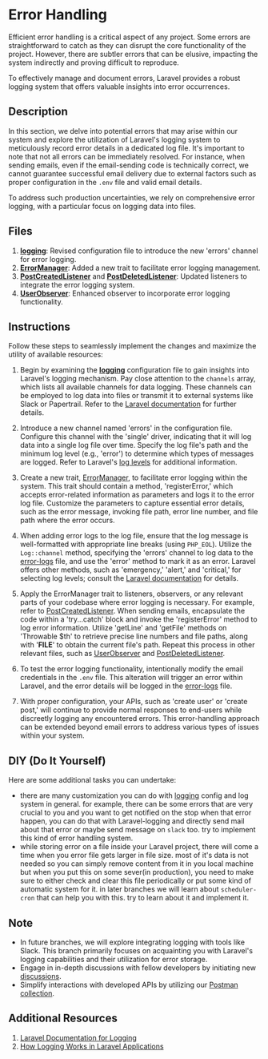 # Error Handling

Efficient error handling is a critical aspect of any project. Some errors are straightforward to catch as they can disrupt the core functionality of the project. However, there are subtler errors that can be elusive, impacting the system indirectly and proving difficult to reproduce.

To effectively manage and document errors, Laravel provides a robust logging system that offers valuable insights into error occurrences.

## Description

In this section, we delve into potential errors that may arise within our system and explore the utilization of Laravel's logging system to meticulously record error details in a dedicated log file. It's important to note that not all errors can be immediately resolved. For instance, when sending emails, even if the email-sending code is technically correct, we cannot guarantee successful email delivery due to external factors such as proper configuration in the `.env` file and valid email details.

To address such production uncertainties, we rely on comprehensive error logging, with a particular focus on logging data into files.

## Files
1. [**logging**](config/logging.php): Revised configuration file to introduce the new 'errors' channel for error logging.
2. [**ErrorManager**](app/Traits/ErrorManager.php): Added a new trait to facilitate error logging management.
3. [**PostCreatedListener**](app/Listeners/PostCreatedListener.php) and [**PostDeletedListener**](app/Listeners/PostDeletedListener.php): Updated listeners to integrate the error logging system.
4. [**UserObserver**](app/Observers/UserObserver.php): Enhanced observer to incorporate error logging functionality.

## Instructions

Follow these steps to seamlessly implement the changes and maximize the utility of available resources:

1. Begin by examining the [**logging**](config/logging.php) configuration file to gain insights into Laravel's logging mechanism. Pay close attention to the `channels` array, which lists all available channels for data logging. These channels can be employed to log data into files or transmit it to external systems like Slack or Papertrail. Refer to the [Laravel documentation](https://laravel.com/docs/10.x/logging#available-channel-drivers) for further details.

2. Introduce a new channel named 'errors' in the configuration file. Configure this channel with the 'single' driver, indicating that it will log data into a single log file over time. Specify the log file's path and the minimum log level (e.g., 'error') to determine which types of messages are logged. Refer to Laravel's [log levels](https://laravel.com/docs/10.x/logging#log-levels) for additional information.

3. Create a new trait, [ErrorManager](app/Traits/ErrorManager.php), to facilitate error logging within the system. This trait should contain a method, 'registerError,' which accepts error-related information as parameters and logs it to the error log file. Customize the parameters to capture essential error details, such as the error message, invoking file path, error line number, and file path where the error occurs.

4. When adding error logs to the log file, ensure that the log message is well-formatted with appropriate line breaks (using `PHP_EOL`). Utilize the `Log::channel` method, specifying the 'errors' channel to log data to the [error-logs](storage/logs/error-logs.log) file, and use the 'error' method to mark it as an error. Laravel offers other methods, such as 'emergency,' 'alert,' and 'critical,' for selecting log levels; consult the [Laravel documentation](https://laravel.com/docs/10.x/logging#writing-log-messages) for details.

5. Apply the ErrorManager trait to listeners, observers, or any relevant parts of your codebase where error logging is necessary. For example, refer to [PostCreatedListener](app/Listeners/PostCreatedListener.php). When sending emails, encapsulate the code within a 'try...catch' block and invoke the 'registerError' method to log error information. Utilize 'getLine' and 'getFile' methods on 'Throwable $th' to retrieve precise line numbers and file paths, along with '__FILE__' to obtain the current file's path. Repeat this process in other relevant files, such as [UserObserver](app/Observers/UserObserver.php) and [PostDeletedListener](app/Listeners/PostDeletedListener.php).

6. To test the error logging functionality, intentionally modify the email credentials in the `.env` file. This alteration will trigger an error within Laravel, and the error details will be logged in the [error-logs](storage/logs/error-logs.log) file.

7. With proper configuration, your APIs, such as 'create user' or 'create post,' will continue to provide normal responses to end-users while discreetly logging any encountered errors. This error-handling approach can be extended beyond email errors to address various types of issues within your system.

## DIY (Do It Yourself)

Here are some additional tasks you can undertake:

- there are many customization you can do with [logging](config/logging.php) config and log system in general. for example, there can be some errors that are very crucial to you and you want to get notified on the stop when that error happen, you can do that with Laravel-logging and directly send mail about that error or maybe send message on `slack` too. try to implement this kind of error handling system.
- while storing error on a file inside your Laravel project, there will come a time when you error file gets larger in file size. most of it's data is not needed so you can simply remove content from it in you local machine but when you put this on some sever(in production), you need to make sure to either check and clear this file periodically or put some kind of automatic system for it. in later branches we will learn about `scheduler-cron` that can help you with this. try to learn about it and implement it.

## Note

- In future branches, we will explore integrating logging with tools like Slack. This branch primarily focuses on acquainting you with Laravel's logging capabilities and their utilization for error storage.
- Engage in in-depth discussions with fellow developers by initiating new [discussions](https://github.com/mazimez/laravel-hands-on/discussions).
- Simplify interactions with developed APIs by utilizing our [Postman collection](https://elements.getpostman.com/redirect?entityId=13692349-4c7deece-f174-43a3-adfa-95e6cf36792b&entityType=collection).

## Additional Resources

1. [Laravel Documentation for Logging](https://laravel.com/docs/10.x/logging#introduction)
2. [How Logging Works in Laravel Applications](https://www.freecodecamp.org/news/laravel-logging/)
